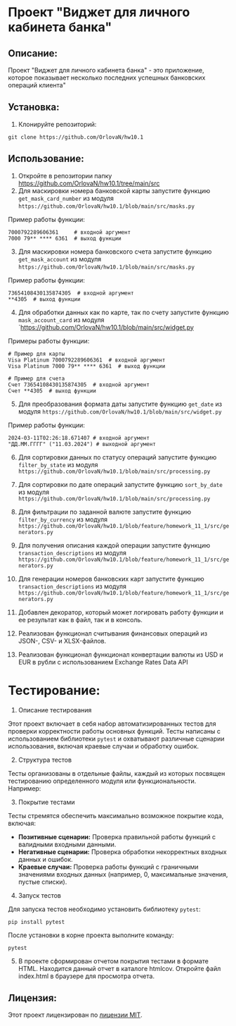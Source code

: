 # Проект "Виджет для личного кабинета банка"

## Описание:

Проект "Виджет для личного кабинета банка" - это приложение, которое показывает несколько последних успешных банковских операций клиента"


## Установка:

1. Клонируйте репозиторий:
```
git clone https://github.com/OrlovaN/hw10.1
```

## Использование:

1. Откройте в репозитории папку https://github.com/OrlovaN/hw10.1/tree/main/src
2. Для маскировки номера банковской карты запустите функцию 
`get_mask_card_number` из модуля `https://github.com/OrlovaN/hw10.1/blob/main/src/masks.py`

Пример работы функции:
```
7000792289606361     # входной аргумент
7000 79** **** 6361  # выход функции
```
3. Для маскировки номера банковского счета запустите функцию 
`get_mask_account` из модуля `https://github.com/OrlovaN/hw10.1/blob/main/src/masks.py`

Пример работы функции:
```
73654108430135874305  # входной аргумент
**4305  # выход функции
```
4. Для обработки данных как по карте, так по счету запустите функцию `mask_account_card` из модуля `https://github.com/OrlovaN/hw10.1/blob/main/src/widget.py

Примеры работы функции:
```
# Пример для карты
Visa Platinum 7000792289606361  # входной аргумент
Visa Platinum 7000 79** **** 6361  # выход функции

# Пример для счета
Счет 73654108430135874305  # входной аргумент
Счет **4305  # выход функции
```

5. Для преобразования формата даты запустите функцию `get_date` из модуля `https://github.com/OrlovaN/hw10.1/blob/main/src/widget.py`

Пример работы функции:
```
2024-03-11T02:26:18.671407 # входной аргумент
"ДД.ММ.ГГГГ" ("11.03.2024") # выходной аргумент
```

6. Для сортировки данных по статусу операций запустите функцию `filter_by_state` из модуля `https://github.com/OrlovaN/hw10.1/blob/main/src/processing.py`

7. Для сортировки по дате операций запустите функцию `sort_by_date` из модуля `https://github.com/OrlovaN/hw10.1/blob/main/src/processing.py`

8. Для фильтрации по заданной валюте запустите функцию `filter_by_currency` из модуля `https://github.com/OrlovaN/hw10.1/blob/feature/homework_11_1/src/generators.py`

9. Для получения описания каждой операции запустите функцию `transaction_descriptions` из модуля `https://github.com/OrlovaN/hw10.1/blob/feature/homework_11_1/src/generators.py`

10. Для генерации номеров банковских карт запустите функцию `transaction_descriptions` из модуля `https://github.com/OrlovaN/hw10.1/blob/feature/homework_11_1/src/generators.py`

11. Добавлен декоратор, который может логировать работу функции и ее результат как в файл, так и в консоль.

12. Реализован функционал считывания финансовых операций из JSON-, CSV- и XLSX-файлов.

13. Реализован функционал функционал конвертации валюты из USD и EUR в рубли с использованием Exchange Rates Data API


# Тестирование:

1. Описание тестирования

Этот проект включает в себя набор автоматизированных тестов для проверки корректности работы основных функций.  Тесты написаны с использованием библиотеки `pytest` и охватывают различные сценарии использования, включая краевые случаи и обработку ошибок.

2. Структура тестов

Тесты организованы в отдельные файлы, каждый из которых посвящен тестированию определенного модуля или функциональности.  Например:

3. Покрытие тестами

Тесты стремятся обеспечить максимально возможное покрытие кода, включая:

*   **Позитивные сценарии:** Проверка правильной работы функций с валидными входными данными.
*   **Негативные сценарии:** Проверка обработки некорректных входных данных и ошибок.
*   **Краевые случаи:** Проверка работы функций с граничными значениями входных данных (например, 0, максимальные значения, пустые списки).

4. Запуск тестов

Для запуска тестов необходимо установить библиотеку `pytest`:

```
pip install pytest
```

После установки в корне проекта выполните команду:

```
pytest
```
5. В проекте сформирован отчетом покрытия тестами в формате HTML.
Находится данный отчет в каталоге htmlcov. 
Откройте файл index.html в браузере для просмотра отчета.

## Лицензия:

Этот проект лицензирован по [лицензии MIT](LICENSE).